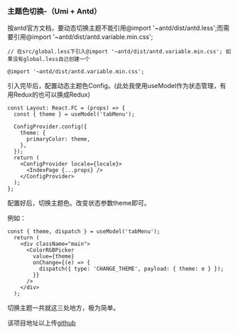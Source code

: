 ### 主题色切换-（Umi + Antd）

按antd官方文档，要动态切换主题不能引用@import '~antd/dist/antd.less';而需要引用@import '~antd/dist/antd.variable.min.css';
```
// 在src/global.less下引入@import '~antd/dist/antd.variable.min.css'; 如果没有global.less自己创建一个

@import '~antd/dist/antd.variable.min.css';

```

引入完毕后，配置动态主题色Config。(此处我使用useModel作为状态管理，有用Redux的也可以换成Redux)
```
const Layout: React.FC = (props) => {
  const { theme } = useModel('tabMenu');

  ConfigProvider.config({
    theme: {
      primaryColor: theme,
    },
  });
  return (
    <ConfigProvider locale={locale}>
      <IndexPage {...props} />
    </ConfigProvider>
  );
};
```

配置好后，切换主题色。改变状态参数theme即可。

例如：
```
const { theme, dispatch } = useModel('tabMenu');
  return (
    <div className="main">
      <ColorRGBPicker
        value={theme}
        onChange={(e) => {
          dispatch({ type: 'CHANGE_THEME', payload: { theme: e } });
        }}
      />
    </div>
  );

```

切换主题一共就这三处地方，极为简单。

该项目地址以上传[github](https://github.com/riosF/Constellation)